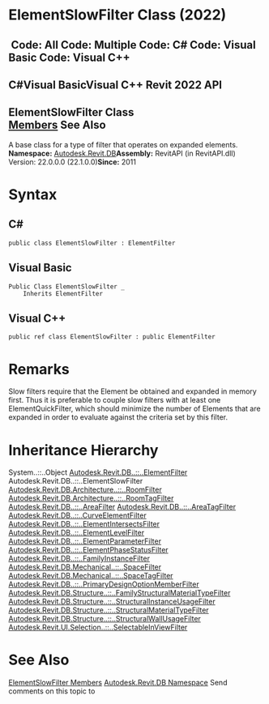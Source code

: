 # ElementSlowFilter Class (2022)

﻿
 Code: All Code: Multiple Code: C# Code: Visual Basic Code: Visual C++   
---  
C#Visual BasicVisual C++
Revit 2022 API  
---  
ElementSlowFilter Class  
[Members](ebf865ed-7b6f-623c-1dde-cbb981a5f22f.md "ElementSlowFilter Members") See Also  
---  
A base class for a type of filter that operates on expanded elements. 
**Namespace:** [Autodesk.Revit.DB](87546ba7-461b-c646-cbb1-2cb8f5bff8b2.md "Autodesk.Revit.DB Namespace")**Assembly:** RevitAPI (in RevitAPI.dll) Version: 22.0.0.0 (22.1.0.0)**Since:** 2011 
# Syntax
C#  
---  
```text
public class ElementSlowFilter : ElementFilter
```
  
Visual Basic  
---  
```text
Public Class ElementSlowFilter _
	Inherits ElementFilter
```
  
Visual C++  
---  
```text
public ref class ElementSlowFilter : public ElementFilter
```
  
# Remarks
Slow filters require that the Element be obtained and expanded in memory first. Thus it is preferable to couple slow filters with at least one ElementQuickFilter, which should minimize the number of Elements that are expanded in order to evaluate against the criteria set by this filter. 
# Inheritance Hierarchy
System..::..Object [Autodesk.Revit.DB..::..ElementFilter](b8b46cbf-9ecc-0745-ec53-c3c3b6510113.md "ElementFilter Class") Autodesk.Revit.DB..::..ElementSlowFilter [Autodesk.Revit.DB.Architecture..::..RoomFilter](356881b1-5ee4-621a-0379-965c3e6f6dcf.md "RoomFilter Class") [Autodesk.Revit.DB.Architecture..::..RoomTagFilter](24dc181b-f767-f32d-7ae4-2c41ff1ceba9.md "RoomTagFilter Class") [Autodesk.Revit.DB..::..AreaFilter](a13bb51e-5370-99ed-d212-bdd60297393d.md "AreaFilter Class") [Autodesk.Revit.DB..::..AreaTagFilter](23cb7fbc-e93c-e3ea-54ca-e17a82d4116c.md "AreaTagFilter Class") [Autodesk.Revit.DB..::..CurveElementFilter](d31574f5-4400-c4f9-04dd-4418c302e3c5.md "CurveElementFilter Class") [Autodesk.Revit.DB..::..ElementIntersectsFilter](b9e3bdcb-e85a-832d-0f51-312b3fd91cff.md "ElementIntersectsFilter Class") [Autodesk.Revit.DB..::..ElementLevelFilter](844e4928-e11a-563f-b1e4-d4d16b8bd76b.md "ElementLevelFilter Class") [Autodesk.Revit.DB..::..ElementParameterFilter](b0b40351-690c-eb5d-30c2-d4447a42fda1.md "ElementParameterFilter Class") [Autodesk.Revit.DB..::..ElementPhaseStatusFilter](7767020a-2564-2c46-689d-59c2abe6e777.md "ElementPhaseStatusFilter Class") [Autodesk.Revit.DB..::..FamilyInstanceFilter](ec0bdad7-e213-f22a-94ef-bc0fd96ac641.md "FamilyInstanceFilter Class") [Autodesk.Revit.DB.Mechanical..::..SpaceFilter](aefc66b3-bbf1-f66a-4901-953137e9c051.md "SpaceFilter Class") [Autodesk.Revit.DB.Mechanical..::..SpaceTagFilter](b552fa72-06b5-fee9-507e-2e97afe8241e.md "SpaceTagFilter Class") [Autodesk.Revit.DB..::..PrimaryDesignOptionMemberFilter](9d96ca9c-c89a-818c-44bb-63e5926b72fd.md "PrimaryDesignOptionMemberFilter Class") [Autodesk.Revit.DB.Structure..::..FamilyStructuralMaterialTypeFilter](964fd00d-21ec-b212-07b5-159c85bbc021.md "FamilyStructuralMaterialTypeFilter Class") [Autodesk.Revit.DB.Structure..::..StructuralInstanceUsageFilter](d75dfb58-cf2f-1d33-20f1-add1cedad770.md "StructuralInstanceUsageFilter Class") [Autodesk.Revit.DB.Structure..::..StructuralMaterialTypeFilter](8f1f6134-11dd-3c10-a4df-d11f30ee9ae8.md "StructuralMaterialTypeFilter Class") [Autodesk.Revit.DB.Structure..::..StructuralWallUsageFilter](43b4c666-5f81-bd42-dfb5-d1d86f517dee.md "StructuralWallUsageFilter Class") [Autodesk.Revit.UI.Selection..::..SelectableInViewFilter](4def5498-f47f-870c-ea25-0408b6603dac.md "SelectableInViewFilter Class")
# See Also
[ElementSlowFilter Members](ebf865ed-7b6f-623c-1dde-cbb981a5f22f.md "ElementSlowFilter Members")
[Autodesk.Revit.DB Namespace](87546ba7-461b-c646-cbb1-2cb8f5bff8b2.md "Autodesk.Revit.DB Namespace")
Send comments on this topic to 